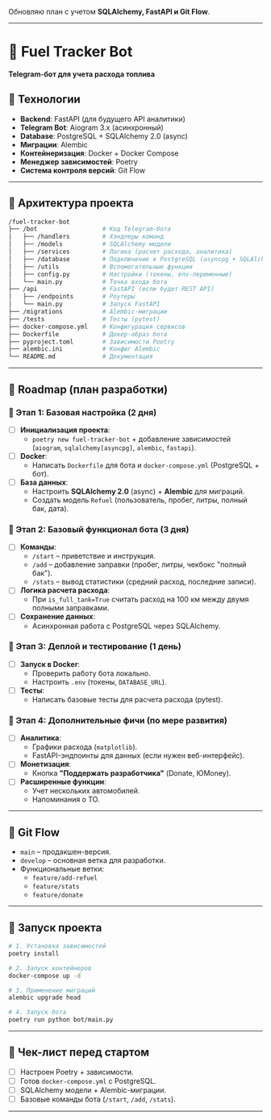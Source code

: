 Обновляю план с учетом **SQLAlchemy, FastAPI и Git Flow**.

---

# **🚗 Fuel Tracker Bot**
**Telegram-бот для учета расхода топлива**

## **📌 Технологии**
- **Backend**: FastAPI (для будущего API аналитики)
- **Telegram Bot**: Aiogram 3.x (асинхронный)
- **Database**: PostgreSQL + SQLAlchemy 2.0 (async)
- **Миграции**: Alembic
- **Контейнеризация**: Docker + Docker Compose
- **Менеджер зависимостей**: Poetry
- **Система контроля версий**: Git Flow

---

## **📌 Архитектура проекта**
```bash
/fuel-tracker-bot
├── /bot                  # Код Telegram-бота
│   ├── /handlers         # Хэндлеры команд
│   ├── /models           # SQLAlchemy модели
│   ├── /services         # Логика (расчет расхода, аналитика)
│   ├── /database         # Подключение к PostgreSQL (asyncpg + SQLAlchemy)
│   ├── /utils            # Вспомогательные функции
│   ├── config.py         # Настройки (токены, env-переменные)
│   └── main.py           # Точка входа бота
├── /api                  # FastAPI (если будет REST API)
│   ├── /endpoints        # Роутеры
│   └── main.py           # Запуск FastAPI
├── /migrations           # Alembic-миграции
├── /tests                # Тесты (pytest)
├── docker-compose.yml    # Конфигурация сервисов
├── Dockerfile            # Докер-образ бота
├── pyproject.toml        # Зависимости Poetry
├── alembic.ini           # Конфиг Alembic
└── README.md             # Документация
```

---

## **📌 Roadmap (план разработки)**

### **🔹 Этап 1: Базовая настройка (2 дня)**
- [ ] **Инициализация проекта**:
  - `poetry new fuel-tracker-bot` + добавление зависимостей (`aiogram`, `sqlalchemy[asyncpg]`, `alembic`, `fastapi`).
- [ ] **Docker**:
  - Написать `Dockerfile` для бота и `docker-compose.yml` (PostgreSQL + бот).
- [ ] **База данных**:
  - Настроить **SQLAlchemy 2.0** (async) + **Alembic** для миграций.
  - Создать модель `Refuel` (пользователь, пробег, литры, полный бак, дата).

### **🔹 Этап 2: Базовый функционал бота (3 дня)**
- [ ] **Команды**:
  - `/start` – приветствие и инструкция.
  - `/add` – добавление заправки (пробег, литры, чекбокс "полный бак").
  - `/stats` – вывод статистики (средний расход, последние записи).
- [ ] **Логика расчета расхода**:
  - При `is_full_tank=True` считать расход на 100 км между двумя полными заправками.
- [ ] **Сохранение данных**:
  - Асинхронная работа с PostgreSQL через SQLAlchemy.

### **🔹 Этап 3: Деплой и тестирование (1 день)**
- [ ] **Запуск в Docker**:
  - Проверить работу бота локально.
  - Настроить `.env` (токены, `DATABASE_URL`).
- [ ] **Тесты**:
  - Написать базовые тесты для расчета расхода (pytest).

### **🔹 Этап 4: Дополнительные фичи (по мере развития)**
- [ ] **Аналитика**:
  - Графики расхода (`matplotlib`).
  - FastAPI-эндпоинты для данных (если нужен веб-интерфейс).
- [ ] **Монетизация**:
  - Кнопка **"Поддержать разработчика"** (Donate, ЮMoney).
- [ ] **Расширенные функции**:
  - Учет нескольких автомобилей.
  - Напоминания о ТО.

---

## **📌 Git Flow**
- `main` – продакшен-версия.
- `develop` – основная ветка для разработки.
- Функциональные ветки:
  - `feature/add-refuel`
  - `feature/stats`
  - `feature/donate`

---

## **🚀 Запуск проекта**
```bash
# 1. Установка зависимостей
poetry install

# 2. Запуск контейнеров
docker-compose up -d

# 3. Применение миграций
alembic upgrade head

# 4. Запуск бота
poetry run python bot/main.py
```

---

## **📌 Чек-лист перед стартом**
- [ ] Настроен Poetry + зависимости.
- [ ] Готов `docker-compose.yml` с PostgreSQL.
- [ ] SQLAlchemy модели + Alembic-миграции.
- [ ] Базовые команды бота (`/start`, `/add`, `/stats`).

---
